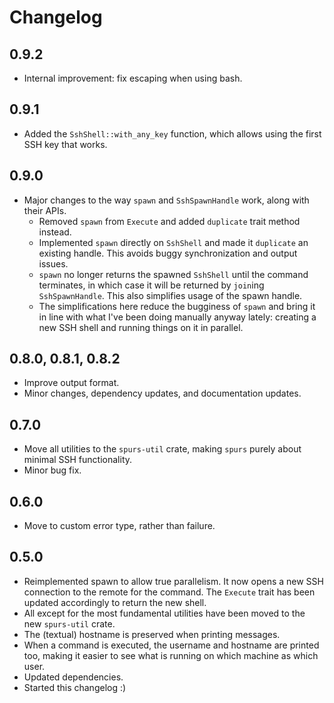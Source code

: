 # Changelog

## 0.9.2
- Internal improvement: fix escaping when using bash.

## 0.9.1
- Added the `SshShell::with_any_key` function, which allows using the first SSH
  key that works.

## 0.9.0
- Major changes to the way `spawn` and `SshSpawnHandle` work, along with their
  APIs.
  - Removed `spawn` from `Execute` and added `duplicate` trait method instead.
  - Implemented `spawn` directly on `SshShell` and made it `duplicate` an
    existing handle. This avoids buggy synchronization and output issues.
  - `spawn` no longer returns the spawned `SshShell` until the command
    terminates, in which case it will be returned by `join`ing `SshSpawnHandle`.
    This also simplifies usage of the spawn handle.
  - The simplifications here reduce the bugginess of `spawn` and bring it in
    line with what I've been doing manually anyway lately: creating a new SSH
    shell and running things on it in parallel.

## 0.8.0, 0.8.1, 0.8.2
- Improve output format.
- Minor changes, dependency updates, and documentation updates.

## 0.7.0
- Move all utilities to the `spurs-util` crate, making `spurs` purely about
  minimal SSH functionality.
- Minor bug fix.

## 0.6.0
- Move to custom error type, rather than failure.

## 0.5.0

- Reimplemented spawn to allow true parallelism. It now opens a new SSH
  connection to the remote for the command. The `Execute` trait has been
  updated accordingly to return the new shell.
- All except for the most fundamental utilities have been moved to the
  new `spurs-util` crate.
- The (textual) hostname is preserved when printing messages.
- When a command is executed, the username and hostname are printed too, making
  it easier to see what is running on which machine as which user.
- Updated dependencies.
- Started this changelog :)
